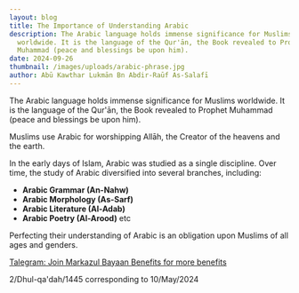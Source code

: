 ```yaml
---
layout: blog
title: The Importance of Understanding Arabic
description: The Arabic language holds immense significance for Muslims
  worldwide. It is the language of the Qur'ān, the Book revealed to Prophet
  Muhammad (peace and blessings be upon him).
date: 2024-09-26
thumbnail: /images/uploads/arabic-phrase.jpg
author: Abū Kawthar Lukmān Bn Abdir-Raūf As-Salafī
---
```

The Arabic language holds immense significance for Muslims worldwide. It is the language of the Qur'ān, the Book revealed to Prophet Muhammad (peace and blessings be upon him).

Muslims use Arabic for worshipping Allāh, the Creator of the heavens and the earth.

In the early days of Islam, Arabic was studied as a single discipline. Over time, the study of Arabic diversified into several branches, including:

* **Arabic Grammar (An-Nahw)**
* **Arabic Morphology (As-Sarf)**
* **Arabic Literature (Al-Adab)**
* **Arabic Poetry (Al-Arood)** etc

Perfecting their understanding of Arabic is an obligation upon Muslims of all ages and genders.

[Talegram: Join Markazul Bayaan Benefits for more benefits](https://t.me/bayanbenefits)



2/Dhul-qa'dah/1445 corresponding to 10/May/2024
